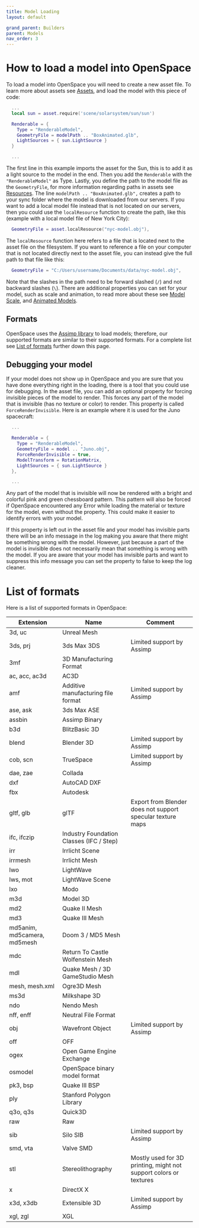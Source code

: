 ```yaml
---
title: Model Loading
layout: default

grand_parent: Builders
parent: Models
nav_order: 3
---
```


# How to load a model into OpenSpace
To load a model into OpenSpace you will need to create a new asset file. To learn more about assets see [Assets](../assets/assets), and load the model with this piece of code:

~~~lua
  ...
  local sun = asset.require('scene/solarsystem/sun/sun')

  Renderable = {
    Type = "RenderableModel",
    GeometryFile = modelPath .. "BoxAnimated.glb",
    LightSources = { sun.LightSource }
  }

  ...
~~~

The first line in this example imports the asset for the Sun, this is to add it as a light source to the model in the end. Then you add the <code>Renderable</code> with the <code>"RenderableModel"</code> as Type. Lastly, you define the path to the model file as the <code>GeometryFile</code>, for more information regarding paths in assets see [Resources](../assets/resources). The line <code>modelPath .. "BoxAnimated.glb",</code> creates a path to your sync folder where the model is downloaded from our servers. If you want to add a local model file instead that is not located on our servers, then you could use the <code>localResource</code> function to create the path, like this (example with a local model file of New York City):

~~~lua
  GeometryFile = asset.localResource("nyc-model.obj"),
~~~

The <code>localResource</code> function here refers to a file that is located next to the asset file on the filesystem. If you want to reference a file on your computer that is not located directly next to the asset file, you can instead give the full path to that file like this:

~~~lua
  GeometryFile = "C:/Users/username/Documents/data/nyc-model.obj",
~~~

Note that the slashes in the path need to be forward slashed (<code>/</code>) and not backward slashes (<code>\\</code>). There are additional properties you can set for your model, such as scale and animation, to read more about these see [Model Scale](../models/model-scale), and [Animated Models](../models/model-animation).

## Formats
OpenSpace uses the [Assimp library](https://github.com/assimp/assimp) to load models; therefore, our supported formats are similar to their supported formats. For a complete list see [List of formats](#list-of-formats) further down this page.

## Debugging your model
If your model does not show up in OpenSpace and you are sure that you have done everything right in the loading, there is a tool that you could use for debugging. In the asset file, you can add an optional property for forcing invisible pieces of the model to render. This forces any part of the model that is invisible (has no texture or color) to render. This property is called <code>ForceRenderInvisible</code>. Here is an example where it is used for the Juno spacecraft:

~~~lua
  ...

  Renderable = {
    Type = "RenderableModel",
    GeometryFile = model .. "Juno.obj",
    ForceRenderInvisible = true,
    ModelTransform = RotationMatrix,
    LightSources = { sun.LightSource }
  },

  ...
~~~

Any part of the model that is invisible will now be rendered with a bright and colorful pink and green chessboard pattern. This pattern will also be forced if OpenSpace encountered any Error while loading the material or texture for the model, even without the property. This could make it easier to identify errors with your model.

If this property is left out in the asset file and your model has invisible parts there will be an info message in the log making you aware that there might be something wrong with the model. However, just because a part of the model is invisible does not necessarily mean that something is wrong with the model. If you are aware that your model has invisible parts and want to suppress this info message you can set the property to false to keep the log cleaner.

# List of formats
Here is a list of supported formats in OpenSpace:

| Extension     | Name                                     | Comment                     |
| ------------- | ---------------------------------------- | --------------------------- |
| 3d, uc        | Unreal Mesh                              |                             |
| 3ds, prj      | 3ds Max 3DS                              | Limited support by Assimp   |
| 3mf           | 3D Manufacturing Format                  |                             |
| ac, acc, ac3d | AC3D                                     |                             |
| amf           | Additive manufacturing file format       | Limited support by Assimp   |
| ase, ask      | 3ds Max ASE                              |                             |
| assbin        | Assimp Binary                            |                             |
| b3d           | BlitzBasic 3D                            |                             |
| blend         | Blender 3D                               | Limited support by Assimp   |
| cob, scn      | TrueSpace                                | Limited support by Assimp   |
| dae, zae      | Collada                                  |                             |
| dxf           | AutoCAD DXF                              |                             |
| fbx           | Autodesk                                 |                             |
| gltf, glb     | glTF       | Export from Blender does not support specular texture maps |
| ifc, ifczip   | Industry Foundation Classes (IFC / Step) |                             |
| irr           | Irrlicht Scene                           |                             |
| irrmesh       | Irrlicht Mesh                            |                             |
| lwo           | LightWave                                |                             |
| lws, mot      | LightWave Scene                          |                             |
| lxo           | Modo                                     |                             |
| m3d           | Model 3D                                 |                             |
| md2           | Quake II Mesh                            |                             |
| md3           | Quake III Mesh                           |                             |
| md5anim, md5camera, md5mesh | Doom 3 / MD5 Mesh          |                             |
| mdc           | Return To Castle Wolfenstein Mesh        |                             |
| mdl           | Quake Mesh / 3D GameStudio Mesh          |                             |
| mesh, mesh.xml | Ogre3D Mesh                             |                             |
| ms3d          | Milkshape 3D                             |                             |
| ndo           | Nendo Mesh                               |                             |
| nff, enff     | Neutral File Format                      |                             |
| obj           | Wavefront Object                         | Limited support by Assimp   |
| off           | OFF                                      |                             |
| ogex          | Open Game Engine Exchange                |                             |
| osmodel       | OpenSpace binary model format            |                             |
| pk3, bsp      | Quake III BSP                            |                             |
| ply           | Stanford Polygon Library                 |                             |
| q3o, q3s      | Quick3D                                  |                             |
| raw           | Raw                                      |                             |
| sib           | Silo SIB                                 | Limited support by Assimp   |
| smd, vta      | Valve SMD                                |                             |
| stl           | Stereolithography | Mostly used for 3D printing, might not support colors or textures |
| x             | DirectX X                                |                             |
| x3d, x3db     | Extensible 3D                            | Limited support by Assimp   |
| xgl, zgl      | XGL                                      |                             |
